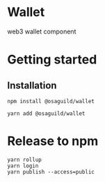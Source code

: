 # Wallet

web3 wallet component

# Getting started

## Installation

```npm
npm install @osaguild/wallet
```

```yarn
yarn add @osaguild/wallet
```

# Release to npm

```yarn
yarn rollup
yarn login
yarn publish --access=public
```
